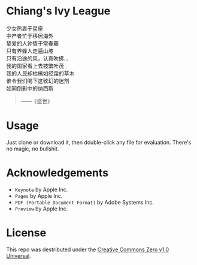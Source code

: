 # Chiang's Ivy League

> 
少女热衷于星座 <br>
中产者忙于移居海外 <br>
挚爱的人钟情于常春藤 <br>
只有养蜂人走遍山坡 <br>
只有沿途的风，认真吹拂… <br>
我的国家看上去枝繁叶茂 <br>
我的人民却枯槁如经霜的草木 <br>
谁令我们喝下这致幻的迷剂 <br>
如同倒影中的纳西斯 <br>

> ——《盛世》

# Usage

Just clone or download it, then double-click any file for evaluation. There's no magic, no bullshit.

# Acknowledgements

* `Keynote` by Apple Inc.
* `Pages` by Apple Inc.
* `PDF (Portable Document Format)` by Adobe Systems Inc.
* `Preview` by Apple Inc.

# License

This repo was destributed under the [Creative Commons Zero v1.0 Universal](./LICENSE).
